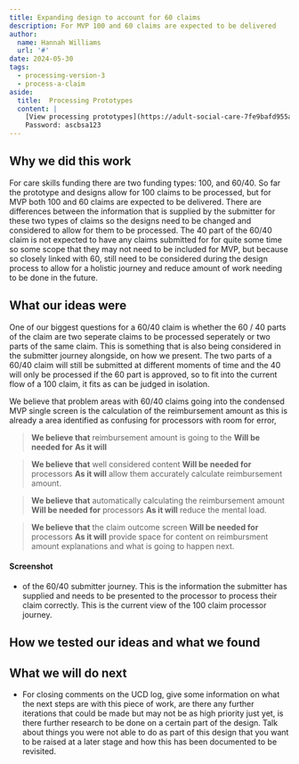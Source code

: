 ```yaml
---
title: Expanding design to account for 60 claims
description: For MVP 100 and 60 claims are expected to be delivered
author:
  name: Hannah Williams
  url: '#'
date: 2024-05-30
tags:
  - processing-version-3
  - process-a-claim
aside:
  title:  Processing Prototypes
  content: |
    [View processing prototypes](https://adult-social-care-7fe9bafd955a.herokuapp.com/version-index?area=Processing) 
    Password: ascbsa123
---
```


## Why we did this work

For care skills funding there are two funding types: 100, and 60/40. So far the prototype and designs allow for 100 claims to be processed, but for MVP both 100 and 60 claims are expected to be delivered. There are differences between the information that is supplied by the submitter for these two types of claims so the designs need to be changed and considered to allow for them to be processed. The 40 part of the 60/40 claim is not expected to have any claims submitted for for quite some time so some scope that they may not need to be included for MVP, but because so closely linked with 60, still need to be considered during the design process to allow for a holistic journey and reduce amount of work needing to be done in the future.

## What our ideas were

One of our biggest questions for a 60/40 claim is whether the 60 / 40 parts of the claim are two seperate claims to be processed seperately or two parts of the same claim. This is something that is also being considered in the submitter journey alongside, on how we present. The two parts of a 60/40 claim will still be submitted at different moments of time and the 40 will only be processed if the 60 part is approved, so to fit into the current flow of a 100 claim, it fits as can be judged in isolation.

We believe that problem areas with 60/40 claims going into the condensed MVP single screen is the calculation of the reimbursement amount as this is already a area identified as confusing for processors with room for error, 

>**We believe that** reimbursement amount is going to the 
>**Will be needed for** 
>**As it will** 


>**We believe that** well considered content
>**Will be needed for** processors
>**As it will** allow them accurately calculate reimbursement amount.

>**We believe that** automatically calculating the reimbursement amount
>**Will be needed for** processors
>**As it will** reduce the mental load. 

>**We believe that** the claim outcome screen
>**Will be needed for** processors 
>**As it will** provide space for content on reimbursment amount explanations and what is going to happen next.

#### Screenshot
- of the 60/40 submitter journey.
This is the information the submitter has supplied and needs to be presented to the processor to process their claim correctly.
This is the current view of the 100 claim processor journey.



## How we tested our ideas and what we found

## What we will do next
- For closing comments on the UCD log, give some information on what the next steps are with this piece of work, are there any further iterations that could be made but may not be as high priority just yet, is there further research to be done on a certain part of the design. Talk about things you were not able to do as part of this design that you want to be raised at a later stage and how this has been documented to be revisited.



